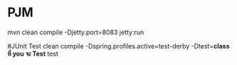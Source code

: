 # PJM
mvn clean compile -Djetty.port=8083 jetty:run

#JUnit Test
clean compile -Dspring.profiles.active=test-derby -Dtest=____class ที่ you จะ Test____ test